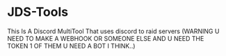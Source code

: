 # JDS-Tools
This Is A Discord MultiTool That uses discord to raid servers (WARNING U NEED TO MAKE A WEBHOOK OR SOMEONE ELSE AND U NEED THE TOKEN 1 OF THEM U NEED A BOT I THINK..)
